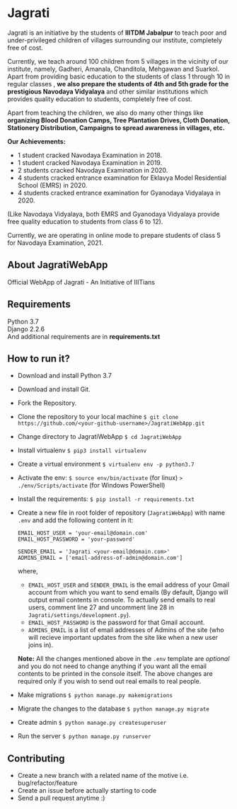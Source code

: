 # Jagrati
Jagrati is an initiative by the students of **IIITDM Jabalpur** to teach poor and under-privileged children of villages surrounding our institute, completely free of cost. 

Currently, we teach around 100 children from 5 villages in the vicinity of our institute, namely, Gadheri, Amanala, Chanditola, Mehgawan and Suarkol. Apart from providing basic education to the students of class 1 through 10 in regular classes , **we also prepare the students of 4th and 5th grade for the prestigious Navodaya Vidyalaya** and other similar institutions which provides quality education to students, completely free of cost.

Apart from teaching the children, we also do many other things like **organizing Blood Donation Camps, Tree Plantation Drives, Cloth Donation, Stationery Distribution, Campaigns to spread awareness in villages, etc.**

**Our Achievements:**
- 1 student cracked Navodaya Examination in 2018.
- 1 student cracked Navodaya Examination in 2019.
- 2 students cracked Navodaya Examination in 2020.
- 4 students cracked entrance examination for Eklavya Model Residential School (EMRS) in 2020.
- 4 students cracked entrance examination for Gyanodaya Vidyalaya in 2020.

(Like Navodaya Vidyalaya, both EMRS and Gyanodaya Vidyalaya provide free quality education to students from class 6 to 12).

Currently, we are operating in online mode to prepare students of class 5 for Navodaya Examination, 2021.

## About JagratiWebApp
Official WebApp of Jagrati - An Initiative of IIITians

## Requirements

Python 3.7  
Django 2.2.6  
And additional requirements are in **requirements.txt**  


## How to run it?

  * Download and install Python 3.7
  * Download and install Git.
  * Fork the Repository.
  * Clone the repository to your local machine `$ git clone https://github.com/<your-github-username>/JagratiWebApp.git`
  * Change directory to JagratiWebApp `$ cd JagratiWebApp`
  * Install virtualenv `$ pip3 install virtualenv`
  * Create a virtual environment `$ virtualenv env -p python3.7`  
  * Activate the env: `$ source env/bin/activate` (for linux) `> ./env/Scripts/activate` (for Windows PowerShell)
  * Install the requirements: `$ pip install -r requirements.txt`
  * Create a new file in root folder of repository (`JagratiWebApp`) with name `.env` and add the following content in it:
    ```
    EMAIL_HOST_USER = 'your-email@domain.com'
    EMAIL_HOST_PASSWORD = 'your-password'

    SENDER_EMAIL = 'Jagrati <your-email@domain.com>'
    ADMINS_EMAIL = ['email-address-of-admin@domain.com']
    ```
    where, 
    * `EMAIL_HOST_USER` and `SENDER_EMAIL` is the email address of your Gmail account from which you want to send emails (By default, Django will output email contents in console. To actually send emails to real users, comment line 27 and uncomment line 28 in `Jagrati/settings/development.py`).
    * `EMAIL_HOST_PASSWORD` is the password for that Gmail account.
    * `ADMINS_EMAIL` is a list of email addresses of Admins of the site (who will recieve important updates from the site like when a new user joins in).

    **Note:** All the changes mentioned above in the `.env` template are *optional* and you do not need to change anything if you want all the email contents to be printed in the console itself. The above changes are required only if you wish to send out real emails to real people.
  * Make migrations `$ python manage.py makemigrations`
  * Migrate the changes to the database `$ python manage.py migrate`
  * Create admin `$ python manage.py createsuperuser`
  * Run the server `$ python manage.py runserver`
 

## Contributing  
  * Create a new branch with a related name of the motive i.e. bug/refactor/feature  
  * Create an issue before actually starting to code  
  * Send a pull request anytime :)  
